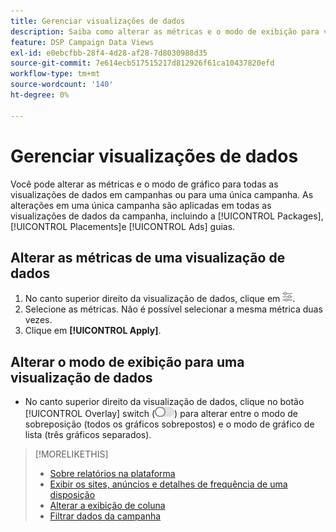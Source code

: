 ```yaml
---
title: Gerenciar visualizações de dados
description: Saiba como alterar as métricas e o modo de exibição para visualizações de dados.
feature: DSP Campaign Data Views
exl-id: e0ebcfbb-28f4-4d28-af28-7d8030988d35
source-git-commit: 7e614ecb517515217d812926f61ca10437820efd
workflow-type: tm+mt
source-wordcount: '140'
ht-degree: 0%

---
```


# Gerenciar visualizações de dados

Você pode alterar as métricas e o modo de gráfico para todas as visualizações de dados em campanhas ou para uma única campanha. As alterações em uma única campanha são aplicadas em todas as visualizações de dados da campanha, incluindo a [!UICONTROL Packages], [!UICONTROL Placements]e [!UICONTROL Ads] guias.

## Alterar as métricas de uma visualização de dados

1. No canto superior direito da visualização de dados, clique em ![Configurações](/help/dsp/assets/settings-chart.png).
1. Selecione as métricas.
Não é possível selecionar a mesma métrica duas vezes.
1. Clique em **[!UICONTROL Apply]**.

## Alterar o modo de exibição para uma visualização de dados

* No canto superior direito da visualização de dados, clique no botão [!UICONTROL Overlay] switch (![Comutador de sobreposição](/help/dsp/assets/overlay.png)) para alterar entre o modo de sobreposição (todos os gráficos sobrepostos) e o modo de gráfico de lista (três gráficos separados).

>[!MORELIKETHIS]
>
>* [Sobre relatórios na plataforma](campaign-reports-about.md)
>* [Exibir os sites, anúncios e detalhes de frequência de uma disposição](placement-details-view.md)
>* [Alterar a exibição de coluna](column-view-change.md)
>* [Filtrar dados da campanha](campaign-data-filter.md)


